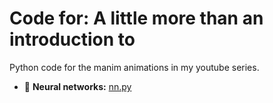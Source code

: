 # Code for: A little more than an introduction to

Python code for the manim animations in my youtube series.

- 🤖 **Neural networks:** [nn.py](https://github.com/JonathanWoollett-Light/a-little-more-than-an-introduction/blob/master/nn.py)
